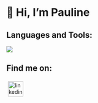 <div display="flex" flex-direction="column">
 <h1>👋 Hi, I’m Pauline</h1>
</div>


## Languages and Tools:
<p>
  <a href="https://skillicons.dev">
    <img src="https://skillicons.dev/icons?i=vue,nuxt,supabase,vitest,ts,docker,figma,symfony,mysql" />
  </a>
</p>
 
## Find me on:
<p>
 <a href="https://www.linkedin.com/in/pauline-curt-488a52254/" target="_blank" rel="noopener noreferrer"> 
  <img src="https://cdn.jsdelivr.net/gh/devicons/devicon/icons/linkedin/linkedin-original.svg"  alt="linkedin" height="40" style="vertical-align:top; margin:4px"></a> 
</p>


<!---
PaulineCurt/PaulineCurt is a ✨ special ✨ repository because its `README.md` (this file) appears on your GitHub profile.
You can click the Preview link to take a look at your changes.
--->

